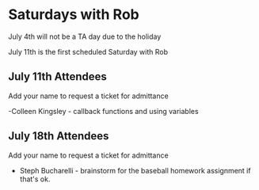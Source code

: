 # Saturdays with Rob

July 4th will not be a TA day due to the holiday

July 11th is the first scheduled Saturday with Rob

## July 11th Attendees

Add your name to request a ticket for admittance

 -Colleen Kingsley - callback functions and using variables

 ## July 18th Attendees

Add your name to request a ticket for admittance

 - Steph Bucharelli - brainstorm for the baseball homework assignment if that's ok.
 